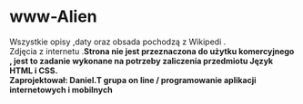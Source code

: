 # www-Alien
Wszystkie opisy ,daty oraz obsada pochodzą z Wikipedi .<br/> Zdjęcia z internetu .<b>Strona nie jest przeznaczona do użytku komercyjnego , jest to zadanie wykonane na potrzeby zaliczenia przedmiotu Język HTML i CSS.<b/>  <br/>Zaprojektował: Daniel.T grupa on line / programowanie aplikacji internetowych i mobilnych
